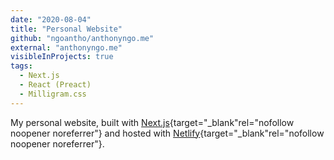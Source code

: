 ```yaml
---
date: "2020-08-04"
title: "Personal Website"
github: "ngoantho/anthonyngo.me"
external: "anthonyngo.me"
visibleInProjects: true
tags:
  - Next.js
  - React (Preact)
  - Milligram.css
---
```


My personal website, built with [Next.js](//nextjs.org){target="_blank"rel="nofollow noopener noreferrer"} and hosted with [Netlify](//www.netlify.com){target="_blank"rel="nofollow noopener noreferrer"}.